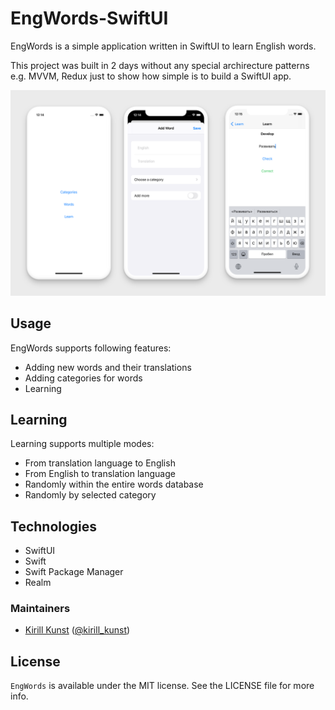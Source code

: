# EngWords-SwiftUI
EngWords is a simple application written in SwiftUI to learn English words.

This project was built in 2 days without any special archirecture patterns e.g. MVVM, Redux just to show how simple is to build a SwiftUI app.

<img src="https://raw.githubusercontent.com/leoru/EngWords-SwiftUI/master/img/screenshot.png">

## Usage

EngWords supports following features:
- Adding new words and their translations
- Adding categories for words
- Learning

## Learning

Learning supports multiple modes:
- From translation language to English
- From English to translation language
- Randomly within the entire words database
- Randomly by selected category

## Technologies

- SwiftUI
- Swift
- Swift Package Manager
- Realm

### Maintainers
- [Kirill Kunst](https://github.com/leoru) ([@kirill_kunst](https://www.facebook.com/kirill.kunst))

## License

`EngWords` is available under the MIT license. See the LICENSE file for more info.
